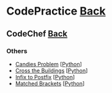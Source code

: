 # CodePractice [Back](https://blog.fish-404.icu/CodePractice/)

## CodeChef [Back](https://blog.fish-404.icu/CodePractice/CodeChef/)

### Others 

* [Candies Problem](https://blog.fish-404.icu/CodePractice/CodeChef/Others/Candies%20Problem/) [[Python](https://github.com/fish-404/CodePractice/blob/main/CodeChef/Others/Candies%20Problem/Candies%20Problem.py)]
* [Cross the Buildings](https://blog.fish-404.icu/CodePractice/CodeChef/Others/Cross%20the%20Buildings/) [[Python](https://github.com/fish-404/CodePractice/blob/main/CodeChef/Others/Cross%20the%20Buildings/Cross%20the%20Buildings.py)]
* [Infix to Postfix](https://github.com/fish-404/CodePractice/tree/main/CodeChef/Others/Infix%20to%20Postfix) [[Python](https://github.com/fish-404/CodePractice/blob/main/CodeChef/Others/Infix%20to%20Postfix/Infix%20to%20Postfix.py)]
* [Matched Brackets](https://blog.fish-404.icu/CodePractice/CodeChef/Others/Matched%20Brackets/) [[Python](https://github.com/fish-404/CodePractice/blob/main/CodeChef/Others/Matched%20Brackets/Matched%20Brackets.py)]

